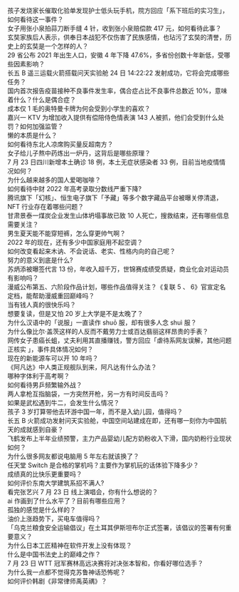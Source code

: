 孩子发烧家长催取化验单发现护士低头玩手机，院方回应「系下班后的实习生」，如何看待这一事件？  
女子用张小泉拍蒜刀断手缝 4 针，收到张小泉赔偿款 417 元，如何看待此事？  
玄奘家族后人表示，供奉日本战犯不仅伤害了民族感情，也玷污了玄奘的清誉，历史上的玄奘是一个怎样的人？  
29 省公布 2021 年出生人口，安徽 4 年下降 47.6%，多省份创数十年新低，受哪些因素影响？  
长五 B 遥三运载火箭搭载问天实验舱 24 日 14:22:22 发射成功，它将会完成哪些任务？  
国内首次报告疫苗接种不良事件发生率，偶合症占比不良事件总数近 10%，意味着什么？什么是偶合症？  
成本仅 1 毛的奥特曼卡牌为何会受到小学生的喜欢？  
嘉兴一 KTV 为增加收入提供有偿陪侍色情表演 143 人被抓，他们会受到什么处罚？如何加强监管？  
懒的本质是什么？  
如何看待东北人凉席购买量反超南方？  
女子给儿子熬中药炼出一炉丹，这背后是哪些原理？  
7 月 23 日四川新增本土确诊 18 例，本土无症状感染者 33 例，目前当地疫情情况如何？  
为什么越来越多的国人爱喝咖啡？  
如何看待中财 2022 年高考录取分数线严重下降?  
腾讯旗下「幻核」、恒生电子旗下「予藏」等多个数字藏品平台被曝关停清退，NFT 行业存在着哪些问题？  
甘肃景泰一煤炭企业发生山体坍塌事故已致 10 人死亡，搜救结束，还有哪些信息需要关注？  
男生夏天能不能穿短裤，怎么穿更帅气啊？  
2022 年的现在，还有多少中国家庭用不起空调？  
如何改变看起来木讷、不会说话、老实、性格内向的自己呢？  
努力的意义到底是什么?  
苏炳添被曝签代言 13 份，年收入超千万，世锦赛成绩受质疑，商业化会对运动员有影响吗？  
漫威公布第五、六阶段作品计划，哪些作品值得关注？《复联 5 、 6》官宣定名定档，能帮助漫威重回巅峰吗？  
当有钱人真的很快乐吗？  
想要复读，但是又怕 20 岁上大学是不是太晚了？  
为什么汉语中的「说服」一直读作 shuō 服，却有很多人念 shuì 服？  
为什么像比尔·盖茨这样的人反而不戴劳力士或百达翡丽这样昂贵的手表？  
网传女子患癌长蛆，丈夫利用其直播赚钱，警方回应「虐待系网友误解，其他问题正核实 」，事件具体情况如何？  
现在的新能源车可以开 10 年吗？  
《阿凡达》中人类正规舰队到来，阿凡达有什么办法？  
哪种字体利于高考啊？  
如何看待男乒频繁输外战？  
两人拿枪互指脑袋，一方突然开枪，另一方有时间反击吗？  
如果是武松遇到牛二，会发生什么情况？  
孩子 3 岁打算带他去环游中国一年，而不是入幼儿园，值得吗？  
长五 B 火箭成功发射问天实验舱，中国空间站建成在即，还有哪一刻你为中国航天的成就感到自豪？  
飞鹤发布上半年业绩预警，主力产品婴幼儿配方奶粉收入下滑，国内奶粉行业现状如何？  
为什么很多网友都说电脑用 5 年左右就该换了？  
任天堂 Switch 是合格的掌机吗？主要作为掌机玩的话体验下降多少？  
成绩真的比快乐更重要吗？  
如何评价东南大学建筑系招不满人?  
看完张艺兴 7 月 23 日 线上演唱会，你有什么想说的？  
ai 作画到了什么水平了？目前有哪些应用？  
孤独的感觉是什么样的？  
油价上涨趋势下，买电车值得吗？  
「乌克兰粮食安全运输倡议」在土耳其伊斯坦布尔正式签署，该倡议的签署有何重要意义？  
为什么日本工匠精神在软件开发上没有体现？  
什么是中国书法史上的巅峰之作？  
7 月 23 日 WTT 冠军赛林高远决赛将对决张本智和，你看好哪位选手？  
为什么我一点都不觉得克苏鲁神话恐怖呢？  
如何评价韩剧《非常律师禹英禑》？  
